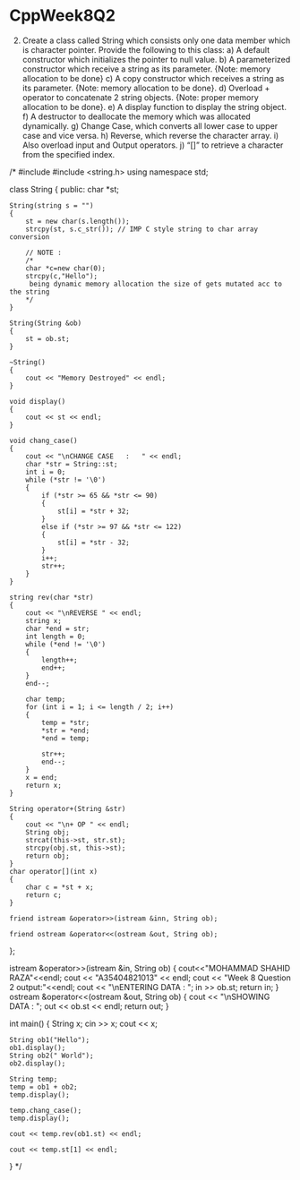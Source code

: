 # CppWeek8Q2
2. Create a class called String which consists only one data member which is character pointer. Provide the following to this class:
a) A default constructor which initializes the pointer to null value.
b) A parameterized constructor which receive a string as its parameter. {Note: memory allocation to be done}
c) A copy constructor which receives a string as its parameter. {Note: memory allocation to be done}.
d) Overload + operator to concatenate 2 string objects. {Note: proper memory allocation to be done}.
e) A display function to display the string object.
f) A destructor to deallocate the memory which was allocated dynamically.
g) Change Case, which converts all lower case to upper case and vice versa.
h) Reverse, which reverse the character array.
i) Also overload input and Output operators.
j) “[]” to retrieve a character from the specified index.

/*
#include <iostream>
#include <string.h>
using namespace std;

class String
{
public:
    char *st;

    String(string s = "")
    {
        st = new char(s.length());
        strcpy(st, s.c_str()); // IMP C style string to char array conversion

        // NOTE :
        /*
        char *c=new char(0);
        strcpy(c,"Hello");
         being dynamic memory allocation the size of gets mutated acc to the string
        */
    }

    String(String &ob)
    {
        st = ob.st;
    }

    ~String()
    {
        cout << "Memory Destroyed" << endl;
    }

    void display()
    {
        cout << st << endl;
    }

    void chang_case()
    {
        cout << "\nCHANGE CASE   :   " << endl;
        char *str = String::st;
        int i = 0;
        while (*str != '\0')
        {
            if (*str >= 65 && *str <= 90)
            {
                st[i] = *str + 32;
            }
            else if (*str >= 97 && *str <= 122)
            {
                st[i] = *str - 32;
            }
            i++;
            str++;
        }
    }

    string rev(char *str)
    {
        cout << "\nREVERSE " << endl;
        string x;
        char *end = str;
        int length = 0;
        while (*end != '\0')
        {
            length++;
            end++;
        }
        end--;

        char temp;
        for (int i = 1; i <= length / 2; i++)
        {
            temp = *str;
            *str = *end;
            *end = temp;

            str++;
            end--;
        }
        x = end;
        return x;
    }

    String operator+(String &str)
    {
        cout << "\n+ OP " << endl;
        String obj;
        strcat(this->st, str.st);
        strcpy(obj.st, this->st);
        return obj;
    }
    char operator[](int x)
    {
        char c = *st + x;
        return c;
    }

    friend istream &operator>>(istream &inn, String ob);

    friend ostream &operator<<(ostream &out, String ob);
};

istream &operator>>(istream &in, String ob)
{
	cout<<"MOHAMMAD SHAHID RAZA"<<endl;
        cout << "A35404821013" << endl;
		cout << "Week 8 Question 2 output:"<<endl;
    cout << "\nENTERING DATA : ";
    in >> ob.st;
    return in;
}
ostream &operator<<(ostream &out, String ob)
{
    cout << "\nSHOWING DATA : ";
    out << ob.st << endl;
    return out;
}

int main()
{
    String x;
    cin >> x;
    cout << x;

    String ob1("Hello");
    ob1.display();
    String ob2(" World");
    ob2.display();

    String temp;
    temp = ob1 + ob2;
    temp.display();

    temp.chang_case();
    temp.display();

    cout << temp.rev(ob1.st) << endl;

    cout << temp.st[1] << endl;
}
*/
	
